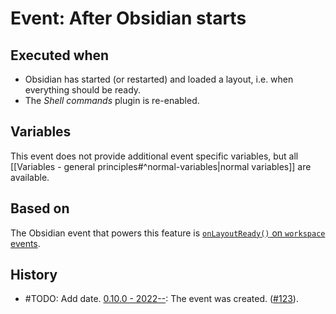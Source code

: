 # Event: After Obsidian starts
## Executed when
- Obsidian has started (or restarted) and loaded a layout, i.e. when everything should be ready.
- The *Shell commands* plugin is re-enabled.

## Variables
This event does not provide additional event specific variables, but all [[Variables - general principles#^normal-variables|normal variables]] are available.

## Based on
The Obsidian event that powers this feature is [`onLayoutReady()` on `workspace` events](https://github.com/obsidianmd/obsidian-api/blob/763a243b4ec295c9c460560e9b227c8f18d8199b/obsidian.d.ts#L3444).

## History
- #TODO: Add date. [0.10.0 - 2022--](https://github.com/Taitava/obsidian-shellcommands/blob/main/CHANGELOG.md#00---2022--): The event was created. ([#123](https://github.com/Taitava/obsidian-shellcommands/issues/123)).